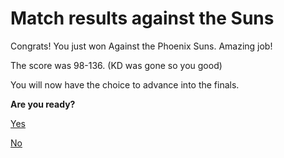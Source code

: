# Match results against the Suns

Congrats! You just won Against the Phoenix Suns. Amazing job!

The score was 98-136. (KD was gone so you good)

You will now have the choice to advance into the finals.

**Are you ready?**

[Yes](training.md)

[No](../../fraud.md)

